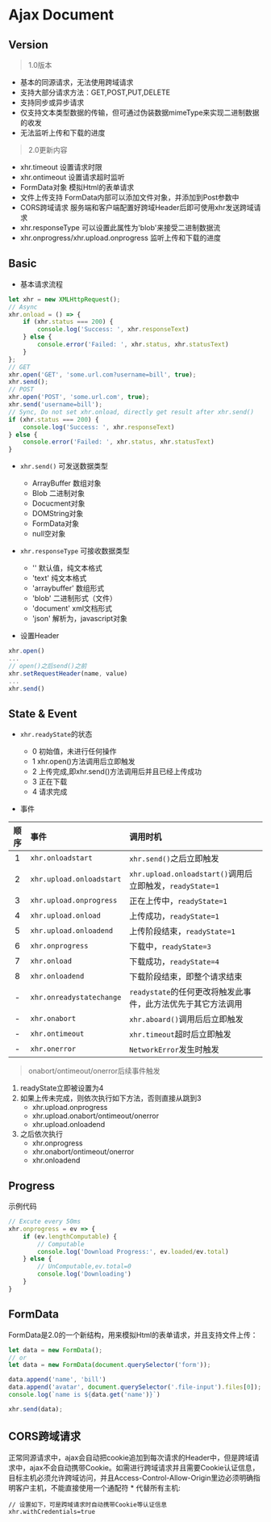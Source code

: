 # Ajax Document

## Version
>1.0版本
- 基本的同源请求，无法使用跨域请求
- 支持大部分请求方法：GET,POST,PUT,DELETE
- 支持同步或异步请求
- 仅支持文本类型数据的传输，但可通过伪装数据mimeType来实现二进制数据的收发
- 无法监听上传和下载的进度
>2.0更新内容
- xhr.timeout 设置请求时限
- xhr.ontimeout 设置请求超时监听
- FormData对象 模拟Html的表单请求
- 文件上传支持 FormData内部可以添加文件对象，并添加到Post参数中
- CORS跨域请求 服务端和客户端配置好跨域Header后即可使用xhr发送跨域请求
- xhr.responseType 可以设置此属性为'blob'来接受二进制数据流
- xhr.onprogress/xhr.upload.onprogress 监听上传和下载的进度

## Basic
* 基本请求流程
```javascript
let xhr = new XMLHttpRequest();
// Async
xhr.onload = () => {
    if (xhr.status === 200) {
        console.log('Success: ', xhr.responseText)
    } else {
        console.error('Failed: ', xhr.status, xhr.statusText)
    }
};
// GET
xhr.open('GET', 'some.url.com?username=bill', true);
xhr.send();
// POST
xhr.open('POST', 'some.url.com', true);
xhr.send('username=bill');
// Sync, Do not set xhr.onload, directly get result after xhr.send()
if (xhr.status === 200) {
    console.log('Success: ', xhr.responseText)
} else {
    console.error('Failed: ', xhr.status, xhr.statusText)
}
```

* `xhr.send()` 可发送数据类型
    * ArrayBuffer 数组对象
    * Blob 二进制对象
    * Docucment对象
    * DOMString对象
    * FormData对象
    * null空对象

* `xhr.responseType` 可接收数据类型

    * '' 默认值，纯文本格式
    * 'text' 纯文本格式
    * 'arraybuffer' 数组形式
    * 'blob' 二进制形式（文件）
    * 'document' xml文档形式
    * 'json' 解析为，javascript对象

* 设置Header
```javascript
xhr.open()
...
// open()之后send()之前
xhr.setRequestHeader(name, value)
...
xhr.send()
```

## State & Event
* `xhr.readyState`的状态
    * 0  初始值，未进行任何操作
    * 1  xhr.open()方法调用后立即触发
    * 2  上传完成,即xhr.send()方法调用后并且已经上传成功
    * 3  正在下载
    * 4  请求完成 

* 事件

|顺序|事件|调用时机|
|:---:|:---|:---|
|1|`xhr.onloadstart`|`xhr.send()`之后立即触发|
|2|`xhr.upload.onloadstart`|`xhr.upload.onloadstart()`调用后立即触发，`readyState=1`|
|3|`xhr.upload.onprogress`|正在上传中，`readyState=1`|
|4|`xhr.upload.onload`|上传成功，`readyState=1`|
|5|`xhr.upload.onloadend`|上传阶段结束，`readyState=1`|
|6|`xhr.onprogress`|下载中，`readyState=3`|
|7|`xhr.onload`|下载成功，`readyState=4`|
|8|`xhr.onloadend`|下载阶段结束，即整个请求结束|
|-|`xhr.onreadystatechange`|`readystate`的任何更改将触发此事件，此方法优先于其它方法调用|
|-|`xhr.onabort`|`xhr.aboard()`调用后后立即触发|
|-|`xhr.ontimeout`|`xhr.timeout`超时后立即触发|
|-|`xhr.onerror`|`NetworkError`发生时触发|
>onabort/ontimeout/onerror后续事件触发
1. readyState立即被设置为4
1. 如果上传未完成，则依次执行如下方法，否则直接从跳到3
    * xhr.upload.onprogress
    * xhr.upload.onabort/ontimeout/onerror
    * xhr.upload.onloadend
1. 之后依次执行
    * xhr.onprogress
    * xhr.onabort/ontimeout/onerror
    * xhr.onloadend

## Progress
示例代码
```javascript
// Excute every 50ms
xhr.onprogress = ev => {
    if (ev.lengthComputable) {
        // Computable
        console.log('Download Progress:', ev.loaded/ev.total)
    } else {
        // UnComputable,ev.total=0
        console.log('Downloading')
    }
}
```
## FormData
FormData是2.0的一个新结构，用来模拟Html的表单请求，并且支持文件上传：
```javascript
let data = new FormData();
// or
let data = new FormData(document.querySelector('form'));

data.append('name', 'bill')
data.append('avatar', document.querySelector('.file-input').files[0]);
console.log(`name is ${data.get('name')}`)

xhr.send(data);
```

## CORS跨域请求
正常同源请求中，ajax会自动把cookie追加到每次请求的Header中，但是跨域请求中，ajax不会自动携带Cookie。如需进行跨域请求并且需要Cookie认证信息，目标主机必须允许跨域访问，并且Access-Control-Allow-Origin里边必须明确指明客户主机，不能直接使用一个通配符 * 代替所有主机:
```
// 设置如下，可是跨域请求时自动携带Cookie等认证信息
xhr.withCredentials=true
```